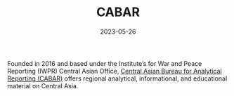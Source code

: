 ﻿---
title: "CABAR"
linkTitle: "CABAR"
contributor: ["Aizada Arystanbek"]
created: 2022-07-27
countries: ["Kazakhstan"]
category: ["Independent media"]
tags: ["media", "news", "Central Asian media"]
date_start: [2016]
date_end: []
data_type: ["news"] 
language: ["English", "Russian"]
date: 2023-05-26
description: 
  Central Asian Bureau for Analytical Reporting (CABAR) offers regional analytical, informational, and educational material on Central Asia.]
---

Founded in 2016 and based under the Institute’s for War and Peace Reporting (IWPR) Central Asian Office, [Central Asian Bureau for Analytical Reporting (CABAR)](https://cabar.asia/) offers regional analytical, informational, and educational material on Central Asia.
